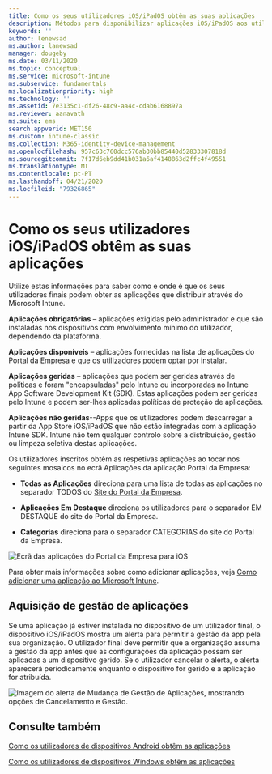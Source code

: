 ```yaml
---
title: Como os seus utilizadores iOS/iPadOS obtêm as suas aplicações
description: Métodos para disponibilizar aplicações iOS/iPadOS aos utilizadores finais
keywords: ''
author: lenewsad
ms.author: lanewsad
manager: dougeby
ms.date: 03/11/2020
ms.topic: conceptual
ms.service: microsoft-intune
ms.subservice: fundamentals
ms.localizationpriority: high
ms.technology: ''
ms.assetid: 7e3135c1-df26-48c9-aa4c-cdab6168897a
ms.reviewer: aanavath
ms.suite: ems
search.appverid: MET150
ms.custom: intune-classic
ms.collection: M365-identity-device-management
ms.openlocfilehash: 957c63c760dcc576ab30bb85440d52833307818d
ms.sourcegitcommit: 7f17d6eb9dd41b031a6af4148863d2ffc4f49551
ms.translationtype: MT
ms.contentlocale: pt-PT
ms.lasthandoff: 04/21/2020
ms.locfileid: "79326865"
---
```

# <a name="how-your-iosipados-users-get-their-apps"></a>Como os seus utilizadores iOS/iPadOS obtêm as suas aplicações

Utilize estas informações para saber como e onde é que os seus utilizadores finais podem obter as aplicações que distribuir através do Microsoft Intune.

**Aplicações obrigatórias** – aplicações exigidas pelo administrador e que são instaladas nos dispositivos com envolvimento mínimo do utilizador, dependendo da plataforma.

**Aplicações disponíveis** – aplicações fornecidas na lista de aplicações do Portal da Empresa e que os utilizadores podem optar por instalar.

**Aplicações geridas** – aplicações que podem ser geridas através de políticas e foram "encapsuladas" pelo Intune ou incorporadas no Intune App Software Development Kit (SDK). Estas aplicações podem ser geridas pelo Intune e podem ser-lhes aplicadas políticas de proteção de aplicações.

**Aplicações não geridas**--Apps que os utilizadores podem descarregar a partir da App Store iOS/iPadOS que não estão integradas com a aplicação Intune SDK. Intune não tem qualquer controlo sobre a distribuição, gestão ou limpeza seletiva destas aplicações.  

Os utilizadores inscritos obtêm as respetivas aplicações ao tocar nos seguintes mosaicos no ecrã Aplicações da aplicação Portal da Empresa:

- **Todas as Aplicações** direciona para uma lista de todas as aplicações no separador TODOS do [Site do Portal da Empresa](https://portal.manage.microsoft.com).

- **Aplicações Em Destaque** direciona os utilizadores para o separador EM DESTAQUE do site do Portal da Empresa.

- **Categorias** direciona para o separador CATEGORIAS do site do Portal da Empresa.

![Ecrã das aplicações do Portal da Empresa para iOS](./media/end-user-apps-ios/ios-cp-app-main-apps-screen.png)

Para obter mais informações sobre como adicionar aplicações, veja [Como adicionar uma aplicação ao Microsoft Intune](../apps/apps-add.md).

## <a name="app-management-takeover"></a>Aquisição de gestão de aplicações
Se uma aplicação já estiver instalada no dispositivo de um utilizador final, o dispositivo iOS/iPadOS mostra um alerta para permitir a gestão da app pela sua organização. O utilizador final deve permitir que a organização assuma a gestão da app antes que as configurações da aplicação possam ser aplicadas a um dispositivo gerido. Se o utilizador cancelar o alerta, o alerta aparecerá periodicamente enquanto o dispositivo for gerido e a aplicação for atribuída.  


![Imagem do alerta de Mudança de Gestão de Aplicações, mostrando opções de Cancelamento e Gestão.](./media/end-user-apps-ios/intune-app-management-confirmation-2002.png)

## <a name="see-also"></a>Consulte também  

[Como os utilizadores de dispositivos Android obtêm as aplicações](end-user-apps-android.md)

[Como os utilizadores de dispositivos Windows obtêm as aplicações](end-user-apps-windows.md)
